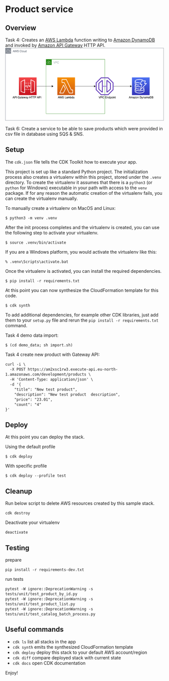 
# Product service


## Overview

Task 4: Creates an [AWS Lambda](https://aws.amazon.com/lambda/) function writing to [Amazon DynamoDB](https://aws.amazon.com/dynamodb/) and invoked by [Amazon API Gateway](https://aws.amazon.com/api-gateway/) HTTP API.  
![architecture](docs/architecture.png)

Task 6: Create a service to be able to save products which were provided in csv file in database using SQS & SNS.

## Setup

The `cdk.json` file tells the CDK Toolkit how to execute your app.

This project is set up like a standard Python project.  The initialization
process also creates a virtualenv within this project, stored under the `.venv`
directory.  To create the virtualenv it assumes that there is a `python3`
(or `python` for Windows) executable in your path with access to the `venv`
package. If for any reason the automatic creation of the virtualenv fails,
you can create the virtualenv manually.

To manually create a virtualenv on MacOS and Linux:

```
$ python3 -m venv .venv
```

After the init process completes and the virtualenv is created, you can use the following
step to activate your virtualenv.

```
$ source .venv/bin/activate
```

If you are a Windows platform, you would activate the virtualenv like this:

```
% .venv\Scripts\activate.bat
```

Once the virtualenv is activated, you can install the required dependencies.

```
$ pip install -r requirements.txt
```

At this point you can now synthesize the CloudFormation template for this code.

```
$ cdk synth
```

To add additional dependencies, for example other CDK libraries, just add
them to your `setup.py` file and rerun the `pip install -r requirements.txt`
command.

Task 4 demo data import:

```
$ (cd demo_data; sh import.sh)
```

Task 4 create new product with Gateway API:
```
curl -i \
  -X POST https://am2xsc1rw3.execute-api.eu-north-1.amazonaws.com/development/products \
  -H 'Content-Type: application/json' \
  -d '{
    "title": "New test product",
    "description": "New test product  description",
    "price": "23.01",
    "count": "4"
}'
```

## Deploy
At this point you can deploy the stack. 

Using the default profile

```
$ cdk deploy
```

With specific profile

```
$ cdk deploy --profile test
```


## Cleanup 
Run below script to delete AWS resources created by this sample stack.
```
cdk destroy
```
Deactivate your virtualenv
```
deactivate
```

## Testing

prepare
```
pip install -r requirements-dev.txt 
```
run tests
```
pytest -W ignore::DeprecationWarning -s tests/unit/test_product_by_id.py
pytest -W ignore::DeprecationWarning -s tests/unit/test_product_list.py
pytest -W ignore::DeprecationWarning -s tests/unit/test_catalog_batch_process.py
```

## Useful commands

 * `cdk ls`          list all stacks in the app
 * `cdk synth`       emits the synthesized CloudFormation template
 * `cdk deploy`      deploy this stack to your default AWS account/region
 * `cdk diff`        compare deployed stack with current state
 * `cdk docs`        open CDK documentation

Enjoy!
